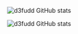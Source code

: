 ![d3fudd GitHub stats](https://github-readme-stats.vercel.app/api?username=d3fudd&show_icons=true&theme=transparent&count_private=false)

![d3fudd GitHub stats](https://github-readme-stats.vercel.app/api/top-langs/?username=d3fudd&theme=transparent&count_private=false)
